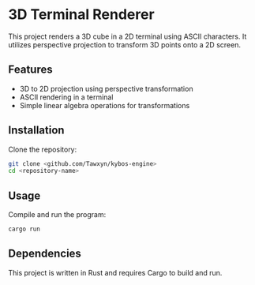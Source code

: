 # 3D Terminal Renderer

This project renders a 3D cube in a 2D terminal using ASCII characters. It utilizes perspective projection to transform 3D points onto a 2D screen.

## Features

- 3D to 2D projection using perspective transformation
- ASCII rendering in a terminal
- Simple linear algebra operations for transformations

## Installation

Clone the repository:

```sh
git clone <github.com/Tawxyn/kybos-engine>
cd <repository-name>
```

## Usage

Compile and run the program:

```sh
cargo run
```

## Dependencies

This project is written in Rust and requires Cargo to build and run.



